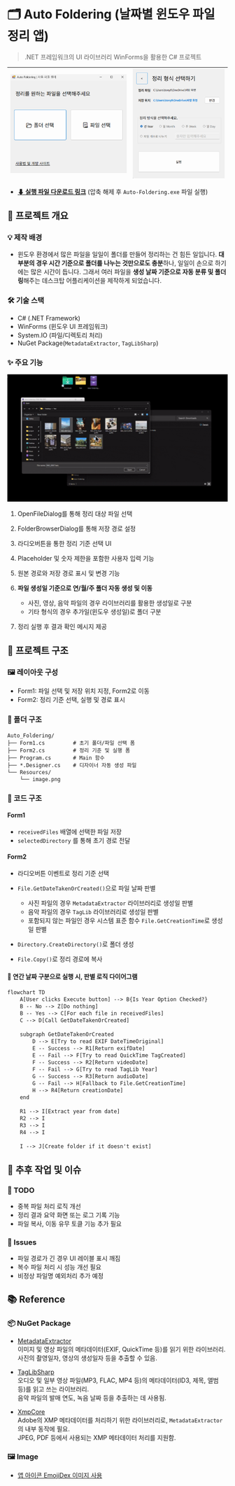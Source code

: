 # 🗂️ Auto Foldering (날짜별 윈도우 파일 정리 앱)
> .NET 프레임워크의 UI 라이브러리 WinForms을 활용한 C# 프로젝트

![alt text](./img/image.png) | ![alt text](./img/image-1.png)
--|--

- **[⬇ 실행 파일 다운로드 링크](https://github.com/tony96kimsh/Auto-Foldering/raw/refs/heads/main/bin/Debug.zip)** (압축 해제 후 `Auto-Foldering.exe` 파일 실행)


## 📝 프로젝트 개요

### 💡 제작 배경
- 윈도우 환경에서 많은 파일을 일일이 폴더를 만들어 정리하는 건 힘든 일입니다. **대부분의 경우 시간 기준으로 폴더를 나누는 것만으로도 충분**하나, 일일이 손으로 하기에는 많은 시간이 듭니다. 그래서 여러 파일을 **생성 날짜 기준으로 자동 분류 및 폴더링**해주는 데스크탑 어플리케이션을 제작하게 되었습니다.

### 🛠️ 기술 스택
- C# (.NET Framework)
- WinForms (윈도우 UI 프레임워크)
- System.IO (파일/디렉토리 처리)
- NuGet Package(`MetadataExtractor`, `TagLibSharp`)

### ✨ 주요 기능

![대표 동작 로직](./img/testing.gif)

1. OpenFileDialog를 통해 정리 대상 파일 선택
2. FolderBrowserDialog를 통해 저장 경로 설정
3. 라디오버튼을 통한 정리 기준 선택 UI
4. Placeholder 및 숫자 제한을 포함한 사용자 입력 기능
5. 원본 경로와 저장 경로 표시 및 변경 기능
6. **파일 생성일 기준으로 연/월/주 폴더 자동 생성 및 이동**
    
    - 사진, 영상, 음악 파일의 경우 라이브러리를 활용한 생성일로 구분 
    - 기타 형식의 경우 추가일(윈도우 생성일)로 폴더 구분

7. 정리 실행 후 결과 확인 메시지 제공

## 🧱 프로젝트 구조

### 🖼️ 레이아웃 구성
- Form1: 파일 선택 및 저장 위치 지정, Form2로 이동
- Form2: 정리 기준 선택, 실행 및 경로 표시

### 📂 폴더 구조
```
Auto_Foldering/
├── Form1.cs         # 초기 폴더/파일 선택 폼
├── Form2.cs         # 정리 기준 및 실행 폼
├── Program.cs       # Main 함수
├── *.Designer.cs    # 디자이너 자동 생성 파일
└── Resources/
    └── image.png
```

### 🧩 코드 구조

#### Form1
- `receivedFiles` 배열에 선택한 파일 저장
- `selectedDirectory` 를 통해 초기 경로 전달
#### Form2

- 라디오버튼 이벤트로 정리 기준 선택
- `File.GetDateTakenOrCreated()`으로 파일 날짜 판별
    
  - 사진 파일의 경우 `MetadataExtractor` 라이브러리로 생성일 판별
  - 음악 파일의 경우 `TagLib` 라이브러리로 생성일 판별
  - 포함되지 않는 파일인 경우 시스템 표준 함수 `File.GetCreationTime`로 생성일 판별

- `Directory.CreateDirectory()`로 폴더 생성
- `File.Copy()`로 정리 경로에 복사

#### 🧭 연간 날짜 구분으로 실행 시, 판별 로직 다이어그램

```mermaid
flowchart TD
    A[User clicks Execute button] --> B{Is Year Option Checked?}
    B -- No --> Z[Do nothing]
    B -- Yes --> C[For each file in receivedFiles]
    C --> D[Call GetDateTakenOrCreated]

    subgraph GetDateTakenOrCreated
        D --> E[Try to read EXIF DateTimeOriginal]
        E -- Success --> R1[Return exifDate]
        E -- Fail --> F[Try to read QuickTime TagCreated]
        F -- Success --> R2[Return videoDate]
        F -- Fail --> G[Try to read TagLib Year]
        G -- Success --> R3[Return audioDate]
        G -- Fail --> H[Fallback to File.GetCreationTime]
        H --> R4[Return creationDate]
    end

    R1 --> I[Extract year from date]
    R2 --> I
    R3 --> I
    R4 --> I

    I --> J[Create folder if it doesn't exist]    
```


## 🚧 추후 작업 및 이슈

### 📌 TODO
- 중복 파일 처리 로직 개선
- 정리 결과 요약 화면 또는 로그 기록 기능
- 파일 복사, 이동 유무 토클 기능 추가 필요

### 🐞 Issues
- 파일 경로가 긴 경우 UI 레이블 표시 깨짐
- 복수 파일 처리 시 성능 개선 필요
- 비정상 파일명 예외처리 추가 예정

## 📚 Reference

### 📦 NuGet Package
- [MetadataExtractor](https://github.com/drewnoakes/metadata-extractor-dotnet)  
  이미지 및 영상 파일의 메타데이터(EXIF, QuickTime 등)를 읽기 위한 라이브러리.  
  사진의 촬영일자, 영상의 생성일자 등을 추출할 수 있음.

- [TagLibSharp](https://github.com/mono/taglib-sharp)  
  오디오 및 일부 영상 파일(MP3, FLAC, MP4 등)의 메타데이터(ID3, 제목, 앨범 등)를 읽고 쓰는 라이브러리.  
  음악 파일의 발매 연도, 녹음 날짜 등을 추출하는 데 사용됨.

- [XmpCore](https://github.com/drewnoakes/metadata-extractor-dotnet/tree/master/XmpCore)  
  Adobe의 XMP 메타데이터를 처리하기 위한 라이브러리로, `MetadataExtractor`의 내부 동작에 필요.  
  JPEG, PDF 등에서 사용되는 XMP 메타데이터 처리를 지원함.

### 🖼️ Image
- [앱 아이콘 EmojiDex 이미지 사용](https://www.emojiall.com/ko/image/🗄)